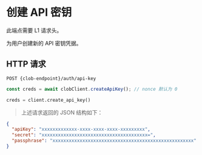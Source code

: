 # 创建 API 密钥

此端点需要 L1 请求头。

为用户创建新的 API 密钥凭据。

## HTTP 请求

`POST {clob-endpoint}/auth/api-key`

```javascript
const creds = await clobClient.createApiKey(); // nonce 默认为 0
```

```python
creds = client.create_api_key()
```

> 上述请求返回的 JSON 结构如下：

```json
{
  "apiKey": "xxxxxxxxxxxxx-xxxx-xxxx-xxxx-xxxxxxxxx",
  "secret": "xxxxxxxxxxxxxxxxxxxxxxxxxxxxxxxxxxxxxxx=",
  "passphrase": "xxxxxxxxxxxxxxxxxxxxxxxxxxxxxxxxxxxxxxxxxxxxxxxxxxxx"
}
```